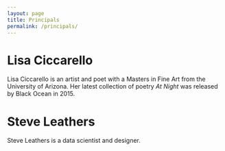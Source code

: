 ```yaml
---
layout: page
title: Principals
permalink: /principals/
---
```

# Lisa Ciccarello
Lisa Ciccarello is an artist and poet with a Masters in Fine Art from the University of Arizona. Her latest collection of poetry *At Night* was released by Black Ocean in 2015.
# Steve Leathers
Steve Leathers is a data scientist and designer.
